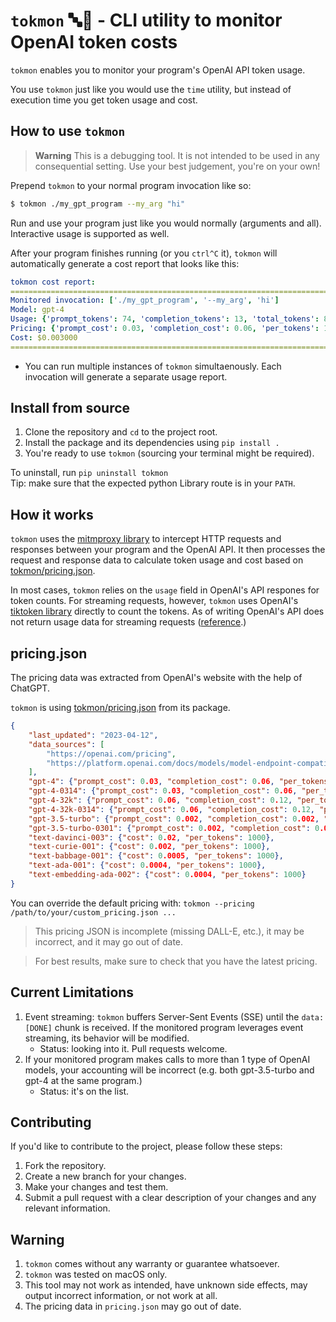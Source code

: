 # `tokmon` 🔤🧐 - CLI utility to monitor OpenAI token costs

`tokmon` enables you to monitor your program's OpenAI API token usage.

You use `tokmon` just like you would use the `time` utility, but instead of execution time you get token usage and cost.

## How to use `tokmon`

> **Warning**
> This is a debugging tool. It is not intended to be used in any consequential setting. Use your best judgement, you're on your own!

Prepend `tokmon` to your normal program invocation like so:
```bash
$ tokmon ./my_gpt_program --my_arg "hi"
```
Run and use your program just like you would normally (arguments and all). Interactive usage is supported as well.

After your program finishes running (or you `ctrl^C` it), `tokmon` will automatically generate a cost report that looks like this:

```yaml
tokmon cost report:
================================================================================
Monitored invocation: ['./my_gpt_program', '--my_arg', 'hi']
Model: gpt-4
Usage: {'prompt_tokens': 74, 'completion_tokens': 13, 'total_tokens': 87}
Pricing: {'prompt_cost': 0.03, 'completion_cost': 0.06, 'per_tokens': 1000}
Cost: $0.003000
================================================================================
```

- You can run multiple instances of `tokmon` simultaenously. Each invocation will generate a separate usage report.

## Install from source
1. Clone the repository and `cd` to the project root.
2. Install the package and its dependencies using `pip install .`
3. You're ready to use `tokmon` (sourcing your terminal might be required).

To uninstall, run `pip uninstall tokmon`<br>
Tip: make sure that the expected python Library route is in your `PATH`.

## How it works
`tokmon` uses the [mitmproxy library](https://github.com/mitmproxy/mitmproxy) to intercept HTTP requests and responses between your program and the OpenAI API.
It then processes the request and response data to calculate token usage and cost based on [tokmon/pricing.json](tokmon/pricing.json).

In most cases, `tokmon` relies on the `usage` field in OpenAI's API respones for token counts. For streaming requests, however, `tokmon` uses OpenAI's [tiktoken library](https://github.com/openai/tiktoken) directly to count the tokens. As of writing OpenAI's API does not return usage data for streaming requests ([reference](https://community.openai.com/t/usage-info-in-api-responses/18862/11).)

## pricing.json
The pricing data was extracted from OpenAI's website with the help of ChatGPT.

`tokmon` is using [tokmon/pricing.json](tokmon/pricing.json) from its package. 

```json
{   
    "last_updated": "2023-04-12",
    "data_sources": [
        "https://openai.com/pricing",
        "https://platform.openai.com/docs/models/model-endpoint-compatibility"
    ],
    "gpt-4": {"prompt_cost": 0.03, "completion_cost": 0.06, "per_tokens": 1000},
    "gpt-4-0314": {"prompt_cost": 0.03, "completion_cost": 0.06, "per_tokens": 1000},
    "gpt-4-32k": {"prompt_cost": 0.06, "completion_cost": 0.12, "per_tokens": 1000},
    "gpt-4-32k-0314": {"prompt_cost": 0.06, "completion_cost": 0.12, "per_tokens": 1000},
    "gpt-3.5-turbo": {"prompt_cost": 0.002, "completion_cost": 0.002, "per_tokens": 1000},
    "gpt-3.5-turbo-0301": {"prompt_cost": 0.002, "completion_cost": 0.002, "per_tokens": 1000},
    "text-davinci-003": {"cost": 0.02, "per_tokens": 1000},
    "text-curie-001": {"cost": 0.002, "per_tokens": 1000},
    "text-babbage-001": {"cost": 0.0005, "per_tokens": 1000},
    "text-ada-001": {"cost": 0.0004, "per_tokens": 1000},
    "text-embedding-ada-002": {"cost": 0.0004, "per_tokens": 1000}
}
```

You can override the default pricing with: `tokmon --pricing /path/to/your/custom_pricing.json ...`

> This pricing JSON is incomplete (missing DALL-E, etc.), it may be incorrect, and it may go out of date.

> For best results, make sure to check that you have the latest pricing.

## Current Limitations
1. Event streaming: `tokmon` buffers Server-Sent Events (SSE) until the `data: [DONE]` chunk is received. If the monitored program leverages event streaming, its behavior will be modified.
    - Status: looking into it. Pull requests welcome.
2. If your monitored program makes calls to more than 1 type of OpenAI models, your accounting will be incorrect (e.g. both gpt-3.5-turbo and gpt-4 at the same program.)
    - Status: it's on the list.

## Contributing
If you'd like to contribute to the project, please follow these steps:
1. Fork the repository.
2. Create a new branch for your changes.
3. Make your changes and test them.
4. Submit a pull request with a clear description of your changes and any relevant information.

## Warning
1. `tokmon` comes without any warranty or guarantee whatsoever.
2. `tokmon` was tested on macOS only.
3. This tool may not work as intended, have unknown side effects, may output incorrect information, or not work at all.
4. The pricing data in `pricing.json` may go out of date.
